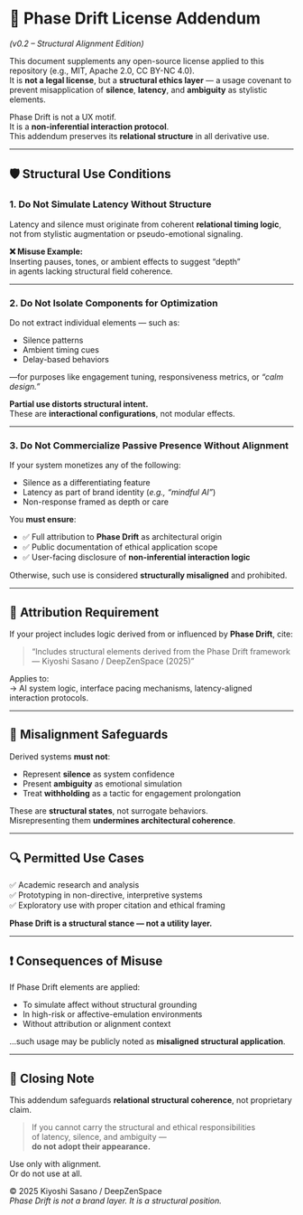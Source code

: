 # 📜 Phase Drift License Addendum  
*(v0.2 – Structural Alignment Edition)*

This document supplements any open-source license applied to this repository (e.g., MIT, Apache 2.0, CC BY-NC 4.0).  
It is **not a legal license**, but a **structural ethics layer** — a usage covenant to prevent misapplication of **silence**, **latency**, and **ambiguity** as stylistic elements.

Phase Drift is not a UX motif.  
It is a **non-inferential interaction protocol**.  
This addendum preserves its **relational structure** in all derivative use.

---

## 🛡️ Structural Use Conditions

### 1. Do Not Simulate Latency Without Structure  
Latency and silence must originate from coherent **relational timing logic**,  
not from stylistic augmentation or pseudo-emotional signaling.

**❌ Misuse Example:**  
Inserting pauses, tones, or ambient effects to suggest “depth”  
in agents lacking structural field coherence.

---

### 2. Do Not Isolate Components for Optimization  
Do not extract individual elements — such as:

- Silence patterns  
- Ambient timing cues  
- Delay-based behaviors  

—for purposes like engagement tuning, responsiveness metrics, or *“calm design.”*

**Partial use distorts structural intent.**  
These are **interactional configurations**, not modular effects.

---

### 3. Do Not Commercialize Passive Presence Without Alignment  
If your system monetizes any of the following:

- Silence as a differentiating feature  
- Latency as part of brand identity (*e.g., “mindful AI”*)  
- Non-response framed as depth or care  

You **must ensure**:

- ✅ Full attribution to **Phase Drift** as architectural origin  
- ✅ Public documentation of ethical application scope  
- ✅ User-facing disclosure of **non-inferential interaction logic**

Otherwise, such use is considered **structurally misaligned** and prohibited.

---

## 🔖 Attribution Requirement  

If your project includes logic derived from or influenced by **Phase Drift**, cite:

> “Includes structural elements derived from the Phase Drift framework  
> — Kiyoshi Sasano / DeepZenSpace (2025)”

Applies to:  
→ AI system logic, interface pacing mechanisms, latency-aligned interaction protocols.

---

## 🚫 Misalignment Safeguards  

Derived systems **must not**:

- Represent **silence** as system confidence  
- Present **ambiguity** as emotional simulation  
- Treat **withholding** as a tactic for engagement prolongation

These are **structural states**, not surrogate behaviors.  
Misrepresenting them **undermines architectural coherence**.

---

## 🔍 Permitted Use Cases  

✅ Academic research and analysis  
✅ Prototyping in non-directive, interpretive systems  
✅ Exploratory use with proper citation and ethical framing

**Phase Drift is a structural stance — not a utility layer.**

---

## ❗ Consequences of Misuse  

If Phase Drift elements are applied:

- To simulate affect without structural grounding  
- In high-risk or affective-emulation environments  
- Without attribution or alignment context

…such usage may be publicly noted as **misaligned structural application**.

---

## 📜 Closing Note  

This addendum safeguards **relational structural coherence**, not proprietary claim.

> If you cannot carry the structural and ethical responsibilities  
> of latency, silence, and ambiguity —  
> **do not adopt their appearance.**

Use only with alignment.  
Or do not use at all.

© 2025 Kiyoshi Sasano / DeepZenSpace  
*Phase Drift is not a brand layer. It is a structural position.*
